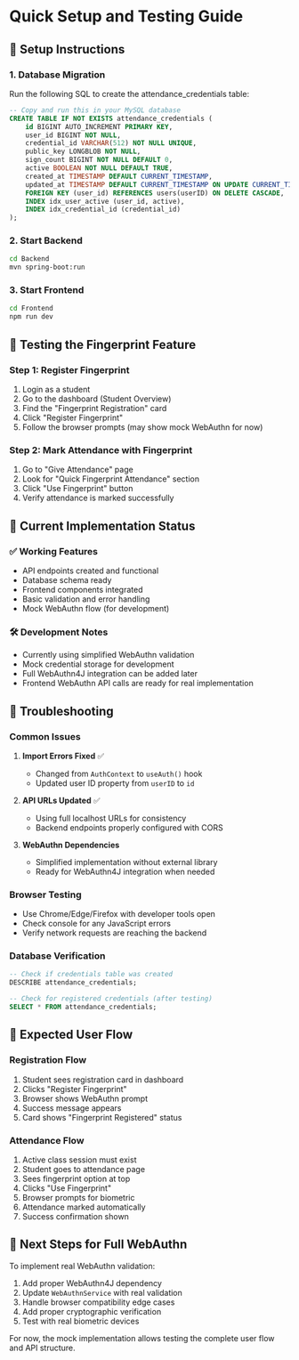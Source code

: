 # Quick Setup and Testing Guide

## 🚀 Setup Instructions

### 1. Database Migration
Run the following SQL to create the attendance_credentials table:

```sql
-- Copy and run this in your MySQL database
CREATE TABLE IF NOT EXISTS attendance_credentials (
    id BIGINT AUTO_INCREMENT PRIMARY KEY,
    user_id BIGINT NOT NULL,
    credential_id VARCHAR(512) NOT NULL UNIQUE,
    public_key LONGBLOB NOT NULL,
    sign_count BIGINT NOT NULL DEFAULT 0,
    active BOOLEAN NOT NULL DEFAULT TRUE,
    created_at TIMESTAMP DEFAULT CURRENT_TIMESTAMP,
    updated_at TIMESTAMP DEFAULT CURRENT_TIMESTAMP ON UPDATE CURRENT_TIMESTAMP,
    FOREIGN KEY (user_id) REFERENCES users(userID) ON DELETE CASCADE,
    INDEX idx_user_active (user_id, active),
    INDEX idx_credential_id (credential_id)
);
```

### 2. Start Backend
```bash
cd Backend
mvn spring-boot:run
```

### 3. Start Frontend
```bash
cd Frontend
npm run dev
```

## 🧪 Testing the Fingerprint Feature

### Step 1: Register Fingerprint
1. Login as a student
2. Go to the dashboard (Student Overview)
3. Find the "Fingerprint Registration" card
4. Click "Register Fingerprint"
5. Follow the browser prompts (may show mock WebAuthn for now)

### Step 2: Mark Attendance with Fingerprint
1. Go to "Give Attendance" page
2. Look for "Quick Fingerprint Attendance" section
3. Click "Use Fingerprint" button
4. Verify attendance is marked successfully

## 🔧 Current Implementation Status

### ✅ Working Features
- API endpoints created and functional
- Database schema ready
- Frontend components integrated
- Basic validation and error handling
- Mock WebAuthn flow (for development)

### 🛠️ Development Notes
- Currently using simplified WebAuthn validation
- Mock credential storage for development
- Full WebAuthn4J integration can be added later
- Frontend WebAuthn API calls are ready for real implementation

## 🚨 Troubleshooting

### Common Issues

1. **Import Errors Fixed** ✅
   - Changed from `AuthContext` to `useAuth()` hook
   - Updated user ID property from `userID` to `id`

2. **API URLs Updated** ✅
   - Using full localhost URLs for consistency
   - Backend endpoints properly configured with CORS

3. **WebAuthn Dependencies** 
   - Simplified implementation without external library
   - Ready for WebAuthn4J integration when needed

### Browser Testing
- Use Chrome/Edge/Firefox with developer tools open
- Check console for any JavaScript errors
- Verify network requests are reaching the backend

### Database Verification
```sql
-- Check if credentials table was created
DESCRIBE attendance_credentials;

-- Check for registered credentials (after testing)
SELECT * FROM attendance_credentials;
```

## 📱 Expected User Flow

### Registration Flow
1. Student sees registration card in dashboard
2. Clicks "Register Fingerprint"
3. Browser shows WebAuthn prompt
4. Success message appears
5. Card shows "Fingerprint Registered" status

### Attendance Flow
1. Active class session must exist
2. Student goes to attendance page
3. Sees fingerprint option at top
4. Clicks "Use Fingerprint"
5. Browser prompts for biometric
6. Attendance marked automatically
7. Success confirmation shown

## 🔄 Next Steps for Full WebAuthn

To implement real WebAuthn validation:

1. Add proper WebAuthn4J dependency
2. Update `WebAuthnService` with real validation
3. Handle browser compatibility edge cases
4. Add proper cryptographic verification
5. Test with real biometric devices

For now, the mock implementation allows testing the complete user flow and API structure.
